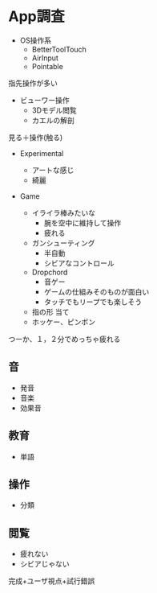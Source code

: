 # App調査

+ OS操作系
    + BetterToolTouch
    + AirInput
    + Pointable

指先操作が多い

+ ビューワー操作
    + 3Dモデル閲覧
    + カエルの解剖

見る＋操作(触る)

+ Experimental
    + アートな感じ
    + 綺麗

+ Game
    + イライラ棒みたいな
        + 腕を空中に維持して操作
        + 疲れる
    + ガンシューティング
        + 半自動
        + シビアなコントロール
    + Dropchord
        + 音ゲー
        + ゲームの仕組みそのものが面白い
        + タッチでもリープでも楽しそう
    + 指の形 当て
    + ホッケー、ピンポン

つーか、１，２分でめっちゃ疲れる

## 音
+ 発音
+ 音楽
+ 効果音

## 教育
+ 単語

## 操作
+ 分類

## 閲覧
+ 疲れない
+ シビアじゃない


完成+ユーザ視点+試行錯誤


